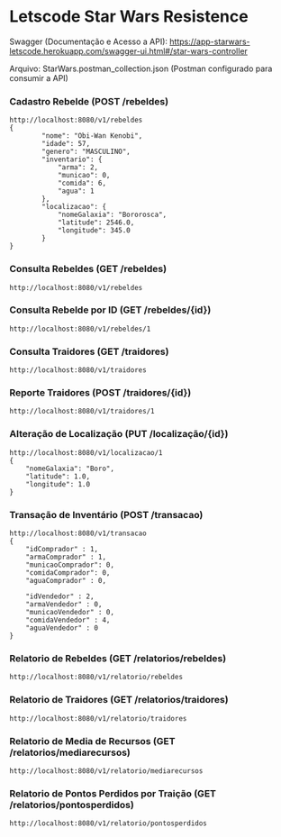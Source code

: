 # Letscode Star Wars Resistence

Swagger (Documentação e Acesso a API):
https://app-starwars-letscode.herokuapp.com/swagger-ui.html#/star-wars-controller

Arquivo: StarWars.postman_collection.json (Postman configurado para consumir a API)

### Cadastro Rebelde (POST /rebeldes)
```
http://localhost:8080/v1/rebeldes
{
        "nome": "Obi-Wan Kenobi",
        "idade": 57,
        "genero": "MASCULINO",
        "inventario": {
            "arma": 2,
            "municao": 0,
            "comida": 6,
            "agua": 1
        },
        "localizacao": {
            "nomeGalaxia": "Bororosca",
            "latitude": 2546.0,
            "longitude": 345.0
        }
}
```
### Consulta Rebeldes (GET /rebeldes)
```
http://localhost:8080/v1/rebeldes
```
### Consulta Rebelde por ID (GET /rebeldes/{id})
```
http://localhost:8080/v1/rebeldes/1
```
### Consulta Traidores (GET /traidores)
```
http://localhost:8080/v1/traidores
```
### Reporte Traidores (POST /traidores/{id})
```
http://localhost:8080/v1/traidores/1
```
### Alteração de Localização (PUT /localização/{id})
```
http://localhost:8080/v1/localizacao/1
{
    "nomeGalaxia": "Boro",
    "latitude": 1.0,
    "longitude": 1.0
}
```
### Transação de Inventário (POST /transacao)
```
http://localhost:8080/v1/transacao
{
    "idComprador" : 1,
    "armaComprador" : 1,
    "municaoComprador": 0,
    "comidaComprador": 0,
    "aguaComprador" : 0,
    
    "idVendedor" : 2,
    "armaVendedor" : 0,
    "municaoVendedor" : 0,
    "comidaVendedor" : 4,
    "aguaVendedor" : 0
}

```
### Relatorio de Rebeldes (GET /relatorios/rebeldes)
```
http://localhost:8080/v1/relatorio/rebeldes
```
### Relatorio de Traidores (GET /relatorios/traidores)
```
http://localhost:8080/v1/relatorio/traidores
```
### Relatorio de Media de Recursos (GET /relatorios/mediarecursos)
```
http://localhost:8080/v1/relatorio/mediarecursos
```
### Relatorio de Pontos Perdidos por Traição (GET /relatorios/pontosperdidos)
```
http://localhost:8080/v1/relatorio/pontosperdidos
```

